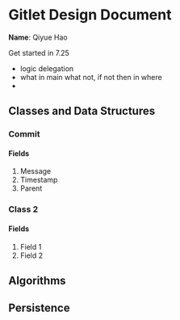 # Gitlet Design Document

**Name**: Qiyue Hao

Get started in 7.25
- logic delegation
- what in main what not, if not then in where
- 
## Classes and Data Structures

### Commit

#### Fields

1. Message
2. Timestamp
3. Parent


### Class 2

#### Fields

1. Field 1
2. Field 2


## Algorithms

## Persistence

